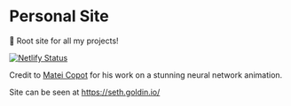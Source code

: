 # Personal Site

👋 Root site for all my projects!

[![Netlify Status](https://api.netlify.com/api/v1/badges/f74ddb99-c940-4c5c-acc3-4c9044ea0d60/deploy-status)](https://app.netlify.com/sites/eloquent-kilby-9a6b85/deploys)

Credit to [Matei Copot](https://codepen.io/towc/pen/wGjXGY) for his work on a stunning neural network animation.

Site can be seen at https://seth.goldin.io/

